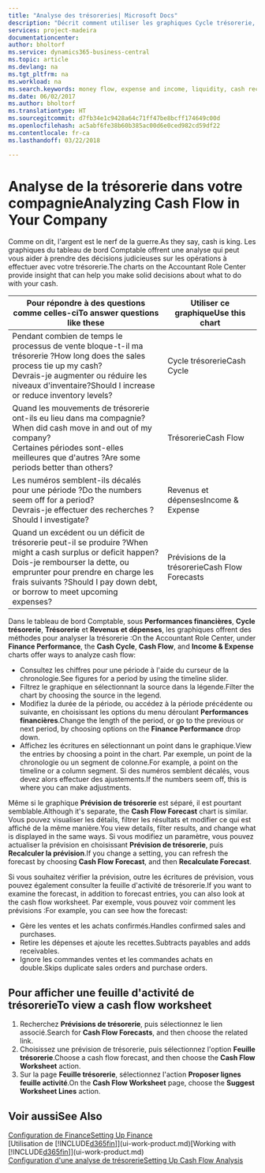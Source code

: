 ```yaml
---
title: "Analyse des trésoreries| Microsoft Docs"
description: "Décrit comment utiliser les graphiques Cycle trésorerie, Revenus et dépenses, Trésorerie et Prévision de trésorerie pour analyser les flux de trésorerie passés et futurs, entrants et sortants de votre société."
services: project-madeira
documentationcenter: 
author: bholtorf
ms.service: dynamics365-business-central
ms.topic: article
ms.devlang: na
ms.tgt_pltfrm: na
ms.workload: na
ms.search.keywords: money flow, expense and income, liquidity, cash receipts minus cash payments, Cartera
ms.date: 06/02/2017
ms.author: bholtorf
ms.translationtype: HT
ms.sourcegitcommit: d7fb34e1c9428a64c71ff47be8bcff174649c00d
ms.openlocfilehash: ac5abf6fe38b60b385ac00d6e0ced982cd59df22
ms.contentlocale: fr-ca
ms.lasthandoff: 03/22/2018

---
```

# <a name="analyzing-cash-flow-in-your-company"></a><span data-ttu-id="df1c9-103">Analyse de la trésorerie dans votre compagnie</span><span class="sxs-lookup"><span data-stu-id="df1c9-103">Analyzing Cash Flow in Your Company</span></span>
<span data-ttu-id="df1c9-104">Comme on dit, l'argent est le nerf de la guerre.</span><span class="sxs-lookup"><span data-stu-id="df1c9-104">As they say, cash is king.</span></span> <span data-ttu-id="df1c9-105">Les graphiques du tableau de bord Comptable offrent une analyse qui peut vous aider à prendre des décisions judicieuses sur les opérations à effectuer avec votre trésorerie.</span><span class="sxs-lookup"><span data-stu-id="df1c9-105">The charts on the Accountant Role Center provide insight that can help you make solid decisions about what to do with your cash.</span></span>  

| <span data-ttu-id="df1c9-106">Pour répondre à des questions comme celles-ci</span><span class="sxs-lookup"><span data-stu-id="df1c9-106">To answer questions like these</span></span> | <span data-ttu-id="df1c9-107">Utiliser ce graphique</span><span class="sxs-lookup"><span data-stu-id="df1c9-107">Use this chart</span></span> |
| --- | --- |
| <span data-ttu-id="df1c9-108">Pendant combien de temps le processus de vente bloque-t-il ma trésorerie ?</span><span class="sxs-lookup"><span data-stu-id="df1c9-108">How long does the sales process tie up my cash?</span></span></br> <span data-ttu-id="df1c9-109">Devrais-je augmenter ou réduire les niveaux d'inventaire?</span><span class="sxs-lookup"><span data-stu-id="df1c9-109">Should I increase or reduce inventory levels?</span></span> |<span data-ttu-id="df1c9-110">Cycle trésorerie</span><span class="sxs-lookup"><span data-stu-id="df1c9-110">Cash Cycle</span></span> |
| <span data-ttu-id="df1c9-111">Quand les mouvements de trésorerie ont-ils eu lieu dans ma compagnie?</span><span class="sxs-lookup"><span data-stu-id="df1c9-111">When did cash move in and out of my company?</span></span></br> <span data-ttu-id="df1c9-112">Certaines périodes sont-elles meilleures que d'autres ?</span><span class="sxs-lookup"><span data-stu-id="df1c9-112">Are some periods better than others?</span></span> |<span data-ttu-id="df1c9-113">Trésorerie</span><span class="sxs-lookup"><span data-stu-id="df1c9-113">Cash Flow</span></span> |
| <span data-ttu-id="df1c9-114">Les numéros semblent-ils décalés pour une période ?</span><span class="sxs-lookup"><span data-stu-id="df1c9-114">Do the numbers seem off for a period?</span></span></br> <span data-ttu-id="df1c9-115">Devrais-je effectuer des recherches ?</span><span class="sxs-lookup"><span data-stu-id="df1c9-115">Should I investigate?</span></span> |<span data-ttu-id="df1c9-116">Revenus et dépenses</span><span class="sxs-lookup"><span data-stu-id="df1c9-116">Income & Expense</span></span> |
| <span data-ttu-id="df1c9-117">Quand un excédent ou un déficit de trésorerie peut-il se produire ?</span><span class="sxs-lookup"><span data-stu-id="df1c9-117">When might a cash surplus or deficit happen?</span></span></br> <span data-ttu-id="df1c9-118">Dois-je rembourser la dette, ou emprunter pour prendre en charge les frais suivants ?</span><span class="sxs-lookup"><span data-stu-id="df1c9-118">Should I pay down debt, or borrow to meet upcoming expenses?</span></span> |<span data-ttu-id="df1c9-119">Prévisions de la trésorerie</span><span class="sxs-lookup"><span data-stu-id="df1c9-119">Cash Flow Forecasts</span></span> |

<span data-ttu-id="df1c9-120">Dans le tableau de bord Comptable, sous **Performances financières**, **Cycle trésorerie**, **Trésorerie** et **Revenus et dépenses**, les graphiques offrent des méthodes pour analyser la trésorerie :</span><span class="sxs-lookup"><span data-stu-id="df1c9-120">On the Accountant Role Center, under **Finance Performance**, the **Cash Cycle**, **Cash Flow**, and **Income & Expense** charts offer ways to analyze cash flow:</span></span>  

* <span data-ttu-id="df1c9-121">Consultez les chiffres pour une période à l'aide du curseur de la chronologie.</span><span class="sxs-lookup"><span data-stu-id="df1c9-121">See figures for a period by using the timeline slider.</span></span>  
* <span data-ttu-id="df1c9-122">Filtrez le graphique en sélectionnant la source dans la légende.</span><span class="sxs-lookup"><span data-stu-id="df1c9-122">Filter the chart by choosing the source in the legend.</span></span>  
* <span data-ttu-id="df1c9-123">Modifiez la durée de la période, ou accédez à la période précédente ou suivante, en choisissant les options du menu déroulant **Performances financières**.</span><span class="sxs-lookup"><span data-stu-id="df1c9-123">Change the length of the period, or go to the previous or next period, by choosing options on the **Finance Performance** drop down.</span></span>  
* <span data-ttu-id="df1c9-124">Affichez les écritures en sélectionnant un point dans le graphique.</span><span class="sxs-lookup"><span data-stu-id="df1c9-124">View the entries by choosing a point in the chart.</span></span> <span data-ttu-id="df1c9-125">Par exemple, un point de la chronologie ou un segment de colonne.</span><span class="sxs-lookup"><span data-stu-id="df1c9-125">For example, a point on the timeline or a column segment.</span></span> <span data-ttu-id="df1c9-126">Si des numéros semblent décalés, vous devez alors effectuer des ajustements.</span><span class="sxs-lookup"><span data-stu-id="df1c9-126">If the numbers seem off, this is where you can make adjustments.</span></span>  

<span data-ttu-id="df1c9-127">Même si le graphique **Prévision de trésorerie** est séparé, il est pourtant semblable.</span><span class="sxs-lookup"><span data-stu-id="df1c9-127">Although it's separate, the **Cash Flow Forecast** chart is similar.</span></span> <span data-ttu-id="df1c9-128">Vous pouvez visualiser les détails, filtrer les résultats et modifier ce qui est affiché de la même manière.</span><span class="sxs-lookup"><span data-stu-id="df1c9-128">You view details, filter results, and change what is displayed in the same ways.</span></span> <span data-ttu-id="df1c9-129">Si vous modifiez un paramètre, vous pouvez actualiser la prévision en choisissant **Prévision de trésorerie**, puis **Recalculer la prévision**.</span><span class="sxs-lookup"><span data-stu-id="df1c9-129">If you change a setting, you can refresh the forecast by choosing **Cash Flow Forecast**, and then **Recalculate Forecast**.</span></span>

<span data-ttu-id="df1c9-130">Si vous souhaitez vérifier la prévision, outre les écritures de prévision, vous pouvez également consulter la feuille d'activité de trésorerie.</span><span class="sxs-lookup"><span data-stu-id="df1c9-130">If you want to examine the forecast, in addition to forecast entries, you can also look at the cash flow worksheet.</span></span> <span data-ttu-id="df1c9-131">Par exemple, vous pouvez voir comment les prévisions :</span><span class="sxs-lookup"><span data-stu-id="df1c9-131">For example, you can see how the forecast:</span></span>

* <span data-ttu-id="df1c9-132">Gère les ventes et les achats confirmés.</span><span class="sxs-lookup"><span data-stu-id="df1c9-132">Handles confirmed sales and purchases.</span></span>  
* <span data-ttu-id="df1c9-133">Retire les dépenses et ajoute les recettes.</span><span class="sxs-lookup"><span data-stu-id="df1c9-133">Subtracts payables and adds receivables.</span></span>  
* <span data-ttu-id="df1c9-134">Ignore les commandes ventes et les commandes achats en double.</span><span class="sxs-lookup"><span data-stu-id="df1c9-134">Skips duplicate sales orders and purchase orders.</span></span>  

## <a name="to-view-a-cash-flow-worksheet"></a><span data-ttu-id="df1c9-135">Pour afficher une feuille d'activité de trésorerie</span><span class="sxs-lookup"><span data-stu-id="df1c9-135">To view a cash flow worksheet</span></span>
1. <span data-ttu-id="df1c9-136">Recherchez **Prévisions de trésorerie**, puis sélectionnez le lien associé.</span><span class="sxs-lookup"><span data-stu-id="df1c9-136">Search for **Cash Flow Forecasts**, and then choose the related link.</span></span>  
2. <span data-ttu-id="df1c9-137">Choisissez une prévision de trésorerie, puis sélectionnez l'option **Feuille trésorerie**.</span><span class="sxs-lookup"><span data-stu-id="df1c9-137">Choose a cash flow forecast, and then choose the **Cash Flow Worksheet** action.</span></span>  
3. <span data-ttu-id="df1c9-138">Sur la page **Feuille trésorerie**, sélectionnez l'action **Proposer lignes feuille activité**.</span><span class="sxs-lookup"><span data-stu-id="df1c9-138">On the **Cash Flow Worksheet** page, choose the **Suggest Worksheet Lines** action.</span></span>  

## <a name="see-also"></a><span data-ttu-id="df1c9-139">Voir aussi</span><span class="sxs-lookup"><span data-stu-id="df1c9-139">See Also</span></span>
[<span data-ttu-id="df1c9-140">Configuration de Finance</span><span class="sxs-lookup"><span data-stu-id="df1c9-140">Setting Up Finance</span></span>](finance-setup-finance.md)  
<span data-ttu-id="df1c9-141">[Utilisation de [!INCLUDE[d365fin](includes/d365fin_md.md)]](ui-work-product.md)</span><span class="sxs-lookup"><span data-stu-id="df1c9-141">[Working with [!INCLUDE[d365fin](includes/d365fin_md.md)]](ui-work-product.md)</span></span>  
[<span data-ttu-id="df1c9-142">Configuration d'une analyse de trésorerie</span><span class="sxs-lookup"><span data-stu-id="df1c9-142">Setting Up Cash Flow Analysis</span></span>](finance-setup-cash-flow-analyses.md)  

